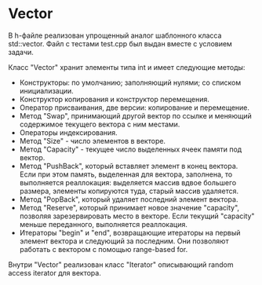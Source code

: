 # Vector

В h-файле реализован упрощенный аналог шаблонного класса std::vector. 
Файл с тестами test.cpp был выдан вместе с условием задачи. 

Класс "Vector" хранит элементы типа int и имеет следующие методы:

* Конструкторы: по умолчанию; заполняющий нулями; со списком инициализации.
* Конструктор копирования и конструктор перемещения.
* Оператор присваивания, две версии: копирование и перемещение.
* Метод "Swap", принимающий другой вектор по ссылке и меняющий содержимое текущего вектора с ним местами.
* Операторы индексирования.
* Метод "Size" - число элементов в векторе.
* Метод "Capacity" - текущее число выделенных ячеек памяти под вектор.
* Метод "PushBack", который вставляет элемент в конец вектора. Если при этом память, выделенная для вектора, заполнена, то выполняется реаллокация: выделяется массив вдвое большего размера, элементы копируются туда, старый массив удаляется.
* Метод "PopBack", который удаляет последний элемент вектора.
* Метод "Reserve", который принимает новое значение "capacity", позволяя зарезервировать место в векторе. Если текущий "сapacity" меньше переданного, выполняется реаллокация.
* Итераторы "begin" и "end", возвращающие итераторы на первый элемент вектора и следующий за последним.
Они позволяют работать с вектором с помощью range-based for.

Внутри "Vector" реализован класс "Iterator" описывающий random access iterator для вектора. 
    
